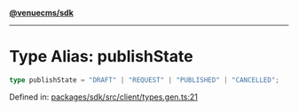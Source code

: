 [**@venuecms/sdk**](../Index.md)

***

# Type Alias: publishState

```ts
type publishState = "DRAFT" | "REQUEST" | "PUBLISHED" | "CANCELLED";
```

Defined in: [packages/sdk/src/client/types.gen.ts:21](https://github.com/venuecms/sdk/blob/aa6bf5e2569259dec55e399babe648ca7df4042f/packages/sdk/src/client/types.gen.ts#L21)
